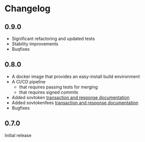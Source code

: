 # Changelog

## 0.9.0

* Significant refactoring and updated tests
* Stability improvements
* Buqfixes

## 0.8.0

* A docker image that provides an easy-install build environment
* A CI/CD pipeline
    * that requires passing tests for merging
    * that requires signed commits
* Added sovtoken [transaction and response documentation](https://github.com/evernym/plugin/tree/master/sovtoken/doc/Interface)
* Added sovtokenfees [transaction and response documentation](https://github.com/evernym/plugin/tree/master/sovtokenfees/doc/Interface)
* Bugfixes


## 0.7.0
Initial release